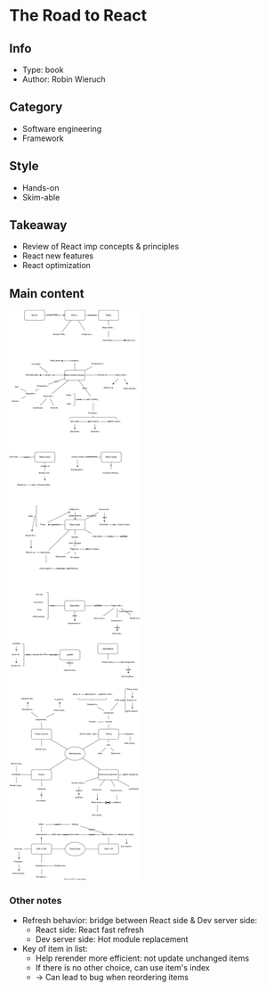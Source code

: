 # The Road to React

## Info
- Type: book
- Author: Robin Wieruch

## Category
- Software engineering
- Framework

## Style
- Hands-on
- Skim-able

## Takeaway
- Review of React imp concepts & principles
- React new features
- React optimization

## Main content
<img src="./resources/road-to-react.drawio.svg"/>

### Other notes
- Refresh behavior: bridge between React side & Dev server side:
  - React side: React fast refresh
  - Dev server side: Hot module replacement
- Key of item in list:
  - Help rerender more efficient: not update unchanged items
  - If there is no other choice, can use item's index
  - -> Can lead to bug when reordering items